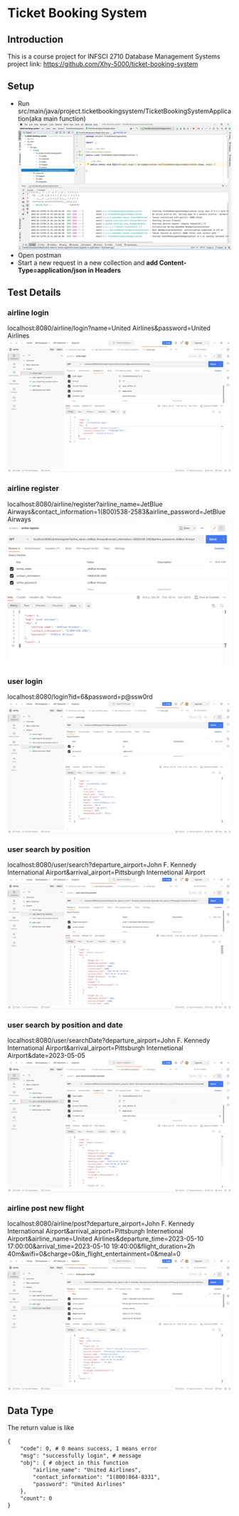 # Ticket Booking System
## Introduction
This is a course project for INFSCI 2710 Database Management Systems
project link: https://github.com/Xhy-5000/ticket-booking-system

## Setup
- Run src/main/java/project.ticketbookingsystem/TicketBookingSystemApplication(aka main function)
![run](./src/main/resources/static/run.png)
- Open postman
- Start a new request in a new collection and **add Content-Type=application/json in Headers**

## Test Details
### airline login
localhost:8080/airline/login?name=United Airlines&password=United Airlines
![airline_login](./src/main/resources/static/airline_login.png)

### airline register
localhost:8080/airline/register?airline_name=JetBlue Airways&contact_information=1(800)538-2583&airline_password=JetBlue Airways
![airline_register](./src/main/resources/static/airline_register.png)

### user login
localhost:8080/login?id=6&password=p@ssw0rd
![user_login](./src/main/resources/static/user_login.png)

### user search by position
localhost:8080/user/search?departure_airport=John F. Kennedy International Airport&arrival_airport=Pittsburgh Internetional Airport
![user_search_position](./src/main/resources/static/user_search_position.png)

### user search by position and date
localhost:8080/user/searchDate?departure_airport=John F. Kennedy International Airport&arrival_airport=Pittsburgh Internetional Airport&date=2023-05-05
![user_search_position_date](./src/main/resources/static/user_search_position_date.png)

### airline post new flight
localhost:8080/airline/post?departure_airport=John F. Kennedy International Airport&arrival_airport=Pittsburgh Internetional Airport&airline_name=United Airlines&departure_time=2023-05-10 17:00:00&arrival_time=2023-05-10 19:40:00&flight_duration=2h 40m&wifi=0&charge=0&in_flight_entertainment=0&meal=0
![airline_post](./src/main/resources/static/airline_post.png)

## Data Type
The return value is like 
```aidl
{
    "code": 0, # 0 means success, 1 means error
    "msg": "successfully login", # message
    "obj": { # object in this function
        "airline_name": "United Airlines",
        "contact_information": "1(800)864-8331",
        "password": "United Airlines"
    },
    "count": 0
}
```